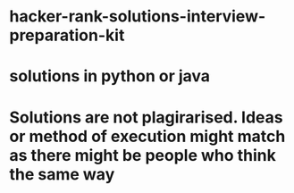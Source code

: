 # hacker-rank-solutions-interview-preparation-kit
# solutions in python or java
# Solutions are not plagirarised. Ideas or method of execution might match as there might be people who think the same way
